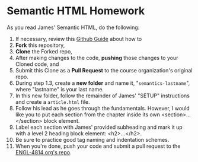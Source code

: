 # Semantic HTML Homework

As you read James' Semantic HTML, do the following:

1. If necessary, review this [Github Guide](https://guides.github.com/activities/forking/) about how to
  1. **Fork** this repository,
  2. **Clone** the Forked repo,
  3. After making changes to the code, **pushing** those changes to your Cloned code, and
  4. Submit this Clone as a **Pull Request** to the course organization's original repo.
2. During step 1.3, create a __**__new folder__**__ and name it, "<code>semantics-lastname</code>", where "lastname" is your last name.
3. In this new folder, follow the remainder of James' "SETUP" instructions and create a <code>article.html</code> file.
4. Follow his lead as he goes through the fundamentals. However, I would like you to put each section from the chapter inside its own &lt;section&gt;...&lt;/section&gt; block element.
5. Label each section with James' provided subheading and mark it up with a level 2 heading block element: &lt;h2&gt;...&lt;/h2&gt;.
6. Be sure to practice good tag naming and indentation schemes.
7. When you're done, push your code and submit a pull request to the [ENGL-4814 org's repo](https://github.com/engl-4814/semantic-html).
